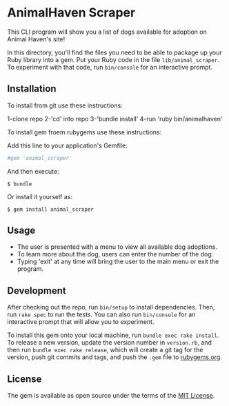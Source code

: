 # AnimalHaven Scraper

This CLI program will show you a list of dogs available for adoption on Animal Haven's site!  

In this directory, you'll find the files you need to be able to package up your Ruby library into a gem. Put your Ruby code in the file `lib/animal_scraper`. To experiment with that code, run `bin/console` for an interactive prompt.


## Installation

To install from git use these instructions:

1-clone repo 
2-​'​cd​'​ into repo 
3-​'​bundle install​'​ 
4-run 'ruby bin/animalhaven'

To install gem froem rubygems use these instructions: 

Add this line to your application's Gemfile:

```ruby
#gem 'animal_scraper'
```

And then execute:

    $ bundle

Or install it yourself as:

    $ gem install animal_scraper

## Usage

- The user is presented with a menu to view all available dog adoptions. 
- To learn more about the dog, users can enter the number of the dog. 
- Typing 'exit' at any time will bring the user to the main menu or exit the program.

## Development

After checking out the repo, run `bin/setup` to install dependencies. Then, run `rake spec` to run the tests. You can also run `bin/console` for an interactive prompt that will allow you to experiment.

To install this gem onto your local machine, run `bundle exec rake install`. To release a new version, update the version number in `version.rb`, and then run `bundle exec rake release`, which will create a git tag for the version, push git commits and tags, and push the `.gem` file to [rubygems.org](https://rubygems.org).

## License

The gem is available as open source under the terms of the [MIT License](http://opensource.org/licenses/MIT).

